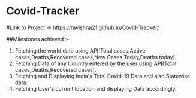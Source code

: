 # Covid-Tracker
#Link to Project -> https://ravishraj21.github.io/Covid-Tracker/

##Milestones achieved :-
1. Fetching the world data using API(Total cases,Active cases,Deaths,Recovered cases,New Cases Today,Deaths today).
2. Fetching Data of any Country entered by the user using API(Total cases,Deaths,Recovered cases).
3. Fetching and Displaying India's Total Covid-19 Data and also Statewise data.
4. Fetching User's current location and displaying Data accordingly.
